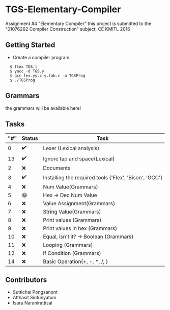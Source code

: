 # TGS-Elementary-Compiler
Assignment #4 "Elementary Compiler"
this project is submitted to the "01076262 Compiler Construction" subject, CE KMITL 2016
## Getting Started  

- Create a compiler program

```shell
  $ flex TGS.l
  $ yacc -d TGS.y
  $ gcc lex.yy.c y.tab.c -o TGSProg
  $ ./TGSProg
```

## Grammars
the grammars will be available here!

## Tasks

"#" | Status | Task
--- | --- | ---
0 | :heavy_check_mark: | Lexer (Lexical analysis)
13 | :heavy_check_mark: | Ignore tap and space(Lexical)
2 | :x: | Documents
3 | :heavy_check_mark: | Installing the required tools {'Flex', 'Bison', 'GCC'}
4 | :x: | Num Value(Grammars)
5 | :satisfied: | Hex -> Dec Num Value
6 | :x: | Value Assignment(Grammars)
7 | :x: | String Value(Grammars)
8 | :x: | Print values (Grammars)
9 | :x: | Print values in hex (Grammars)
10 | :x: | Equal, isn't it? -> Boolean (Grammars)
11 | :x: | Looping (Grammars)
12 | :x: | If Condition (Grammars)
14 | :x: | Basic Operation{+, -, *, /, \}

## Contributors
* Suttichai Pongsanont
* Atthasit Sintunyatum
* Isara Naranirattisai
